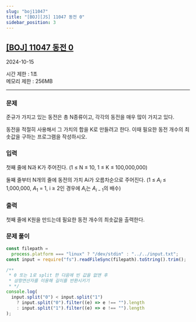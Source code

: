 ```yaml
---
slug: "boj11047"
title: "[BOJ][JS] 11047 동전 0"
sidebar_position: 3
---
```


## [[BOJ] 11047 동전 0](https://www.acmicpc.net/problem/11047)

2024-10-15

시간 제한 : 1초  
메모리 제한 : 256MB

---

### 문제

준규가 가지고 있는 동전은 총 N종류이고, 각각의 동전을 매우 많이 가지고 있다.

동전을 적절히 사용해서 그 가치의 합을 K로 만들려고 한다. 이때 필요한 동전 개수의 최솟값을 구하는 프로그램을 작성하시오.

### 입력

첫째 줄에 N과 K가 주어진다. (1 ≤ N ≤ 10, 1 ≤ K ≤ 100,000,000)

둘째 줄부터 N개의 줄에 동전의 가치 Ai가 오름차순으로 주어진다. (1 ≤ $A_i$ ≤ 1,000,000, $A_1$ = 1, i ≥ 2인 경우에 $A_i$는 $A_{i-1}$의 배수)

### 출력

첫째 줄에 K원을 만드는데 필요한 동전 개수의 최솟값을 출력한다.

### 문제 풀이

```js
const filepath =
  process.platform === "linux" ? "/dev/stdin" : "../../input.txt";
const input = require("fs").readFileSync(filepath).toString().trim();

/**
 * 0 또는 1로 split 한 다음에 빈 값을 없앤 후
 * 삼항연산자를 이용해 길이를 반환시키기
 * */
console.log(
  input.split("0") < input.split("1")
    ? input.split("0").filter((e) => e !== "").length
    : input.split("1").filter((e) => e !== "").length
);
```
